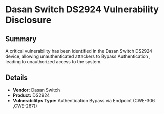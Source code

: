 # Dasan Switch DS2924 Vulnerability Disclosure

## Summary

A critical vulnerability has been identified in the  Dasan Switch DS2924 device, allowing unauthenticated attackers to Bypass Authentication  , leading to unauthorized access to the system.

## Details

- **Vendor:** Dasan Switch 
- **Product:** DS2924
- **Vulnerabilitys Type:**  Authentication Bypass  via  Endpoint  (CWE-306 ,CWE-287))
